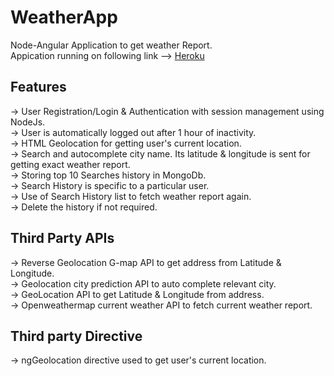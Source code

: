 # WeatherApp
Node-Angular Application to get weather Report.</br>
Appication running on following link  --> [Heroku](https://enigmatic-brushlands-72289.herokuapp.com) 

## Features </br>
-> User Registration/Login & Authentication with session management using NodeJs.</br>
-> User is automatically logged out after 1 hour of inactivity.</br>
-> HTML Geolocation for getting user's current location.</br>
-> Search and autocomplete city name. Its latitude & longitude is sent for getting exact weather report.</br>
-> Storing top 10 Searches history in MongoDb.</br>
-> Search History is specific to a particular user.</br>
-> Use of Search History list to fetch weather report again.</br>
-> Delete the history if not required.</br>

## Third Party APIs </br>
-> Reverse Geolocation G-map API to get address from Latitude & Longitude. </br>
-> Geolocation city prediction API to auto complete relevant city. </br>
-> GeoLocation API to get Latitude & Longitude from address. </br>
-> Openweathermap current weather API to fetch current weather report. </br>

## Third party Directive </br>
-> ngGeolocation directive used to get user's current location.
